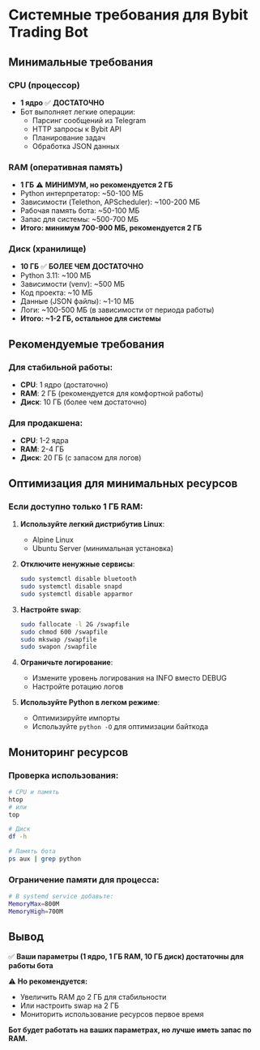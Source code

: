 # Системные требования для Bybit Trading Bot

## Минимальные требования

### CPU (процессор)
- **1 ядро** ✅ **ДОСТАТОЧНО**
- Бот выполняет легкие операции:
  - Парсинг сообщений из Telegram
  - HTTP запросы к Bybit API
  - Планирование задач
  - Обработка JSON данных

### RAM (оперативная память)
- **1 ГБ** ⚠️ **МИНИМУМ, но рекомендуется 2 ГБ**
- Python интерпретатор: ~50-100 МБ
- Зависимости (Telethon, APScheduler): ~100-200 МБ
- Рабочая память бота: ~50-100 МБ
- Запас для системы: ~500-700 МБ
- **Итого: минимум 700-900 МБ, рекомендуется 2 ГБ**

### Диск (хранилище)
- **10 ГБ** ✅ **БОЛЕЕ ЧЕМ ДОСТАТОЧНО**
- Python 3.11: ~100 МБ
- Зависимости (venv): ~500 МБ
- Код проекта: ~10 МБ
- Данные (JSON файлы): ~1-10 МБ
- Логи: ~100-500 МБ (в зависимости от периода работы)
- **Итого: ~1-2 ГБ, остальное для системы**

## Рекомендуемые требования

### Для стабильной работы:
- **CPU**: 1 ядро (достаточно)
- **RAM**: 2 ГБ (рекомендуется для комфортной работы)
- **Диск**: 10 ГБ (более чем достаточно)

### Для продакшена:
- **CPU**: 1-2 ядра
- **RAM**: 2-4 ГБ
- **Диск**: 20 ГБ (с запасом для логов)

## Оптимизация для минимальных ресурсов

### Если доступно только 1 ГБ RAM:

1. **Используйте легкий дистрибутив Linux**:
   - Alpine Linux
   - Ubuntu Server (минимальная установка)

2. **Отключите ненужные сервисы**:
   ```bash
   sudo systemctl disable bluetooth
   sudo systemctl disable snapd
   sudo systemctl disable apparmor
   ```

3. **Настройте swap**:
   ```bash
   sudo fallocate -l 2G /swapfile
   sudo chmod 600 /swapfile
   sudo mkswap /swapfile
   sudo swapon /swapfile
   ```

4. **Ограничьте логирование**:
   - Измените уровень логирования на INFO вместо DEBUG
   - Настройте ротацию логов

5. **Используйте Python в легком режиме**:
   - Оптимизируйте импорты
   - Используйте `python -O` для оптимизации байткода

## Мониторинг ресурсов

### Проверка использования:
```bash
# CPU и память
htop
# или
top

# Диск
df -h

# Память бота
ps aux | grep python
```

### Ограничение памяти для процесса:
```bash
# В systemd service добавьте:
MemoryMax=800M
MemoryHigh=700M
```

## Вывод

✅ **Ваши параметры (1 ядро, 1 ГБ RAM, 10 ГБ диск) достаточны для работы бота**

⚠️ **Но рекомендуется:**
- Увеличить RAM до 2 ГБ для стабильности
- Или настроить swap на 2 ГБ
- Мониторить использование ресурсов первое время

**Бот будет работать на ваших параметрах, но лучше иметь запас по RAM.**

